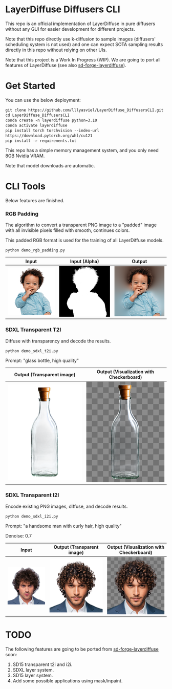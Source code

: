 # LayerDiffuse Diffusers CLI

This repo is an official implementation of LayerDiffuse in pure diffusers without any GUI for easier development for different projects.

Note that this repo directly use k-diffusion to sample images (diffusers' scheduling system is not used) and one can expect SOTA sampling results directly in this repo without relying on other UIs.

Note that this project is a Work In Progress (WIP). We are going to port all features of LayerDiffuse (see also [sd-forge-layerdiffuse](https://github.com/layerdiffusion/sd-forge-layerdiffuse)).

# Get Started

You can use the below deployment:

    git clone https://github.com/lllyasviel/LayerDiffuse_DiffusersCLI.git
    cd LayerDiffuse_DiffusersCLI
    conda create -n layerdiffuse python=3.10
    conda activate layerdiffuse
    pip install torch torchvision --index-url https://download.pytorch.org/whl/cu121
    pip install -r requirements.txt

This repo has a simple memory management system, and you only need 8GB Nvidia VRAM.

Note that model downloads are automatic.

# CLI Tools

Below features are finished.

### RGB Padding

The algorithm to convert a transparent PNG image to a "padded" image with all invisible pixels filled with smooth, continues colors.

This padded RGB format is used for the training of all LayerDiffuse models.

```
python demo_rgb_padding.py
```

| Input                          | Input (Alpha)                     | Output                              |
|--------------------------------|-----------------------------------|-------------------------------------|
| ![img](imgs/inputs/pad_ip.png) | ![img](imgs/inputs/pad_alpha.png) | ![img](imgs/outputs/padded_rgb.png) |

### SDXL Transparent T2I

Diffuse with transparency and decode the results.

```
python demo_sdxl_t2i.py
```

Prompt: "glass bottle, high quality"

| Output (Transparent image)                 | Output (Visualization with Checkerboard)     |
|--------------------------------------------|----------------------------------------------|
| ![img](imgs/outputs/t2i_0_transparent.png) | ![img](imgs/outputs/t2i_0_visualization.png) |

### SDXL Transparent I2I

Encode existing PNG images, diffuse, and decode results.

```
python demo_sdxl_i2i.py
```

Prompt: "a handsome man with curly hair, high quality"

Denoise: 0.7

| Input                              | Output (Transparent image)                 | Output (Visualization with Checkerboard)     |
|------------------------------------|--------------------------------------------|----------------------------------------------|
| ![img](imgs/inputs/causal_cut.png) | ![img](imgs/outputs/i2i_0_transparent.png) | ![img](imgs/outputs/i2i_0_visualization.png) |

# TODO

The following features are going to be ported from [sd-forge-layerdiffuse](https://github.com/layerdiffusion/sd-forge-layerdiffuse) soon:

1. SD15 transparent t2i and i2i.
2. SDXL layer system.
3. SD15 layer system.
4. Add some possible applications using mask/inpaint.
